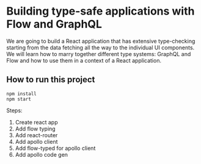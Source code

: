 # Building type-safe applications with Flow and GraphQL

We are going to build a React application that has extensive type-checking starting from the data fetching all the way to the individual UI components. We will learn how to marry together different type systems: GraphQL and Flow and how to use them in a context of a React application.

## How to run this project

```
npm install
npm start
```

Steps:
1. Create react app
2. Add flow typing
3. Add react-router
4. Add apollo client
5. Add flow-typed for apollo client
6. Add apollo code gen